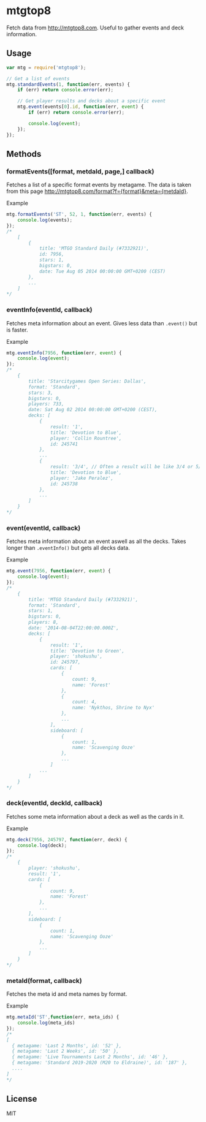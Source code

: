 # mtgtop8

Fetch data from http://mtgtop8.com. Useful to gather events and deck information.

## Usage

``` js
var mtg = require('mtgtop8');

// Get a list of events
mtg.standardEvents(1, function(err, events) {
	if (err) return console.error(err);

	// Get player results and decks about a specific event
	mtg.event(events[0].id, function(err, event) {
		if (err) return console.error(err);

		console.log(event);
	});
});
```

## Methods

### formatEvents([format, metdaId, page,] callback)

Fetches a list of a specific format events by metagame. The data is taken from this page http://mtgtop8.com/format?f={format}&meta={metdaId}.

Example
``` js
mtg.formatEvents('ST', 52, 1, function(err, events) {
	console.log(events);
});
/*
	[
		{
			title: 'MTGO Standard Daily (#7332921)',
			id: 7956,
			stars: 1,
			bigstars: 0,
			date: Tue Aug 05 2014 00:00:00 GMT+0200 (CEST)
		},
		...
	]
*/
```

### eventInfo(eventId, callback)

Fetches meta information about an event. Gives less data than `.event()` but is faster.

Example
``` js
mtg.eventInfo(7956, function(err, event) {
	console.log(event);
});
/*
	{
		title: 'Starcitygames Open Series: Dallas',
		format: 'Standard',
		stars: 3,
		bigstars: 0,
		players: 733,
		date: Sat Aug 02 2014 00:00:00 GMT+0200 (CEST),
		decks: [
			{
				result: '1',
				title: 'Devotion to Blue',
				player: 'Collin Rountree',
				id: 245741
			},
			...
			{
				result: '3/4', // Often a result will be like 3/4 or 5/8 if several players share ranking
				title: 'Devotion to Blue',
				player: 'Jake Peralez',
				id: 245738
			},
			...
		]
	}
*/
```

### event(eventId, callback)

Fetches meta information about an event aswell as all the decks. Takes longer than `.eventInfo()` but gets all decks data.

Example
``` js
mtg.event(7956, function(err, event) {
	console.log(event);
});
/*
	{
		title: 'MTGO Standard Daily (#7332921)',
		format: 'Standard',
		stars: 1,
		bigstars: 0,
		players: 8,
		date: '2014-08-04T22:00:00.000Z',
		decks: [
			{
				result: '1',
				title: 'Devotion to Green',
				player: 'shokushu',
				id: 245797,
				cards: [
					{
						count: 9,
						name: 'Forest'
					},
					{
						count: 4,
						name: 'Nykthos, Shrine to Nyx'
					},
					...
				],
				sideboard: [
					{
						count: 1,
						name: 'Scavenging Ooze'
					},
					...
				]
			...
		]
	}
*/
```

### deck(eventId, deckId, callback)

Fetches some meta information about a deck as well as the cards in it.

Example
``` js
mtg.deck(7956, 245797, function(err, deck) {
	console.log(deck);
});
/*
	{
		player: 'shokushu',
		result: '1',
		cards: [ 
			{ 
				count: 9,
				name: 'Forest'
			},
			...
		],
		sideboard: [
			{
				count: 1,
				name: 'Scavenging Ooze'
			},
			...
		]
	}
*/
```

### metaId(format, callback)
Fetches the meta id and meta names by format.

Example
``` js
mtg.metaId('ST',function(err, meta_ids) {
	console.log(meta_ids)
});
/*
[
  { metagame: 'Last 2 Months', id: '52' },
  { metagame: 'Last 2 Weeks', id: '50' },
  { metagame: 'Live Tournaments Last 2 Months', id: '46' },
  { metagame: 'Standard 2019-2020 (M20 to Eldraine)', id: '187' },
  ....
]
*/
```

## License

MIT